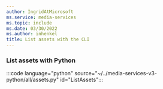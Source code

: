 ```yaml
---
author: IngridAtMicrosoft
ms.service: media-services
ms.topic: include
ms.date: 03/30/2022
ms.author: inhenkel
title: List assets with the CLI
---
```


### List assets with Python

:::code language="python" source="~/../media-services-v3-python/all/assets.py" id="ListAssets":::
